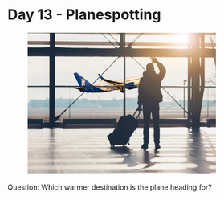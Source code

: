 # Day 13 - Planespotting

<figure><img src="../../../.gitbook/assets/Airplane.png" alt="" width="375"><figcaption></figcaption></figure>

Question: Which warmer destination is the plane heading for?
